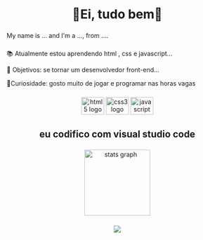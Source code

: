 <h1 align="center">👋Ei, tudo bem👋</h1>

###



###

<p align="left">My name is ... and I'm a ..., from ....</p>

###

<p align="center">
  
  📚 Atualmente estou aprendendo html , css e javascript...<br>
  
  🎯 Objetivos: se tornar um desenvolvedor front-end...<br>
  
  🎲Curiosidade: gosto muito de jogar e programar nas horas vagas</p>

###

<div align="center">
  <img src="https://cdn.jsdelivr.net/gh/devicons/devicon/icons/html5/html5-original.svg" height="40" width="52" alt="html5 logo"  />
  <img src="https://cdn.jsdelivr.net/gh/devicons/devicon/icons/css3/css3-original.svg" height="40" width="52" alt="css3 logo"  />
  <img src="https://cdn.jsdelivr.net/gh/devicons/devicon/icons/javascript/javascript-original.svg" height="40" width="52" alt="javascript logo"  />
</div>

###

<h2 align="center">eu codifico com visual studio code</h2>

###

<div align="center">
  <img src="https://github-readme-stats.vercel.app/api?username=H&hide_title=true&hide_rank=false&show_icons=true&include_all_commits=true&count_private=true&disable_animations=false&theme=great-gatsby&locale=pt-br&hide_border=false&order=1" height="150" alt="stats graph"  />
</div>

###

<div align="center">
  <img src="https://visitor-badge.laobi.icu/badge?page_id=H.H&left_color=coral&right_color=darkolivegreen&left_text=Visitantes"  />
</div>

###
